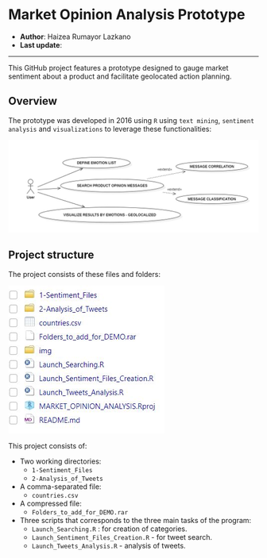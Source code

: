 # Market Opinion Analysis Prototype

-   **Author**: Haizea Rumayor Lazkano
-   **Last update**:

------------------------------------------------------------------------

This GitHub project features a prototype designed to gauge market sentiment about a product and facilitate geolocated action planning.

## Overview

The prototype was developed in 2016 using `R` using `text mining`, `sentiment analysis` and `visualizations` to leverage these functionalities:

![Use-case-diagram](./img/use_cases.png)

## Project structure

The project consists of these files and folders:

![Project-structure](./img/project_structure.png)

This project consists of:

-   Two working directories:
    -   `1-Sentiment_Files`
    -   `2-Analysis_of_Tweets`
-   A comma-separated file:
    -   `countries.csv`
-   A compressed file:
    -   `Folders_to_add_for_DEMO.rar`
-   Three scripts that corresponds to the three main tasks of the program:
    -   `Launch_Searching.R` : for creation of categories.
    -   `Launch_Sentiment_Files_Creation.R` - for tweet search.
    -   `Launch_Tweets_Analysis.R` - analysis of tweets.
